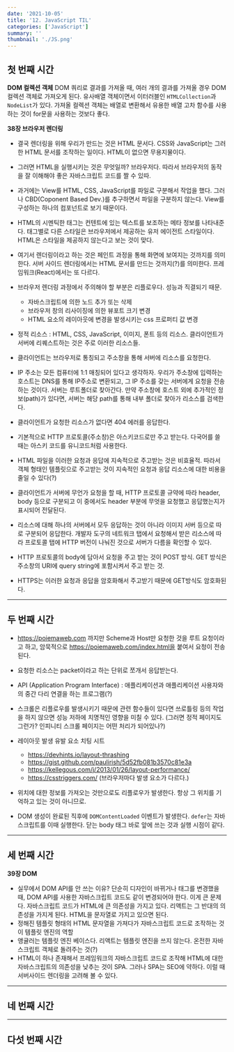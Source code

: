 ```yaml
---
date: '2021-10-05'
title: '12. JavaScript TIL'
categories: ['JavaScript']
summary: ''
thumbnail: './JS.png'
---
```


<!-- ![](./images/.PNG) -->

## 첫 번째 시간

**DOM 컬렉션 객체**
DOM 쿼리로 결과를 가져올 때, 여러 개의 결과를 가져올 경우 DOM 컬렉션 객체로 가져오게 된다. 유사배열 객체이면서 이터러블인 `HTMLCollection`과 `NodeList`가 있다. 가져올 컬렉션 객체는 배열로 변환해서 유용한 배열 고차 함수를 사용하는 것이 for문을 사용하는 것보다 좋다.

**38장 브라우저 렌더링**

- 결국 렌더링을 위해 우리가 만드는 것은 HTML 문서다. CSS와 JavaScript는 그러한 HTML 문서를 조작하는 일이다. HTML이 없으면 무용지물이다.
- 그러면 HTML을 실행시키는 것은 무엇일까? 브라우저다. 따라서 브라우저의 동작을 잘 이해해야 좋은 자바스크립트 코드를 짤 수 있따.

- 과거에는 View를 HTML, CSS, JavaScript를 파일로 구분해서 작업을 했다. 그러나 CBD(Coponent Based Dev.)를 추구하면서 파일을 구분하지 않는다. View를 구성하는 하나의 컴포넌트로 보기 때문이다.

- HTML의 시멘틱한 태그는 컨텐트에 있는 텍스트를 보조하는 메타 정보를 나타내준다. 태그별로 다른 스타일은 브라우저에서 제공하는 유저 에이전트 스타일이다. HTML은 스타일을 제공하지 않는다고 보는 것이 맞다.

- 여기서 렌더링이라고 하는 것은 페인트 과정을 통해 화면에 보여지는 것까지를 의미한다. 서버 사이드 렌더링에서는 HTML 문서를 만드는 것까지(?)를 의미한다. 프레임워크(React)에서는 또 다르다.

- 브라우저 렌더링 과정에서 주의해야 할 부분은 리플로우다. 성능과 직결되기 때문.

  - 자바스크립트에 의한 노드 추가 또는 삭제
  - 브라우저 창의 리사이징에 의한 뷰포트 크기 변경
  - HTML 요소의 레이아웃에 변경을 발생시키는 css 프로퍼티 값 변경

- 정적 리소스 : HTML, CSS, JavaScript, 이미지, 폰트 등의 리소스. 클라이언트가 서버에 리퀘스트하는 것은 주로 이러한 리소스들.
- 클라이언트는 브라우저로 통칭되고 주소창을 통해 서버에 리소스를 요청한다.
- IP 주소는 모든 컴퓨터에 1:1 매칭되어 있다고 생각하자. 우리가 주소창에 입력하는 호스트는 DNS를 통해 IP주소로 변환되고, 그 IP 주소를 갖는 서버에게 요청을 전송하는 것이다. 서버는 루트폴더로 찾아간다. 만약 주소창에 호스트 외에 추가적인 정보(path)가 있다면, 서버는 해당 path를 통해 내부 폴더로 찾아가 리소스를 검색한다.
- 클라이언트가 요청한 리소스가 없다면 404 에러를 응답한다.
- 기본적으로 HTTP 프로토콜(주소창)은 아스키코드로만 주고 받는다. 다국어를 쓸 때는 아스키 코드를 유니코드처럼 사용한다.

- HTML 파일을 이러한 요청과 응답에 지속적으로 주고받는 것은 비효율적. 따라서 객체 형태인 템플릿으로 주고받는 것이 지속적인 요청과 응답 리소스에 대한 비용을 줄일 수 있다(?)

- 클라이언트가 서버에 무언가 요청을 할 때, HTTP 프로토콜 규약에 따라 header, body 등으로 구분되고 이 중에서도 header 부분에 무엇을 요청했고 응답했는지가 표시되어 전달된다.

- 리소스에 대해 하나의 서버에서 모두 응답하는 것이 아니라 이미지 서버 등으로 따로 구분되어 응답한다. 개발자 도구의 네트워크 탭에서 요청해서 받은 리소스에 따라 프로토콜 탭에 HTTP 버전이 나눠진 것으로 서버가 다름을 확인할 수 있다.

- HTTP 프로토콜의 body에 담아서 요청을 주고 받는 것이 POST 방식. GET 방식은 주소창의 URI에 query string에 포함시켜서 주고 받는 것.
- HTTPS는 이러한 요청과 응답을 암호화해서 주고받기 때문에 GET방식도 암호화된다.

<hr>

## 두 번째 시간

- https://poiemaweb.com 까지만 Scheme과 Host만 요청한 것을 루트 요청이라고 하고, 암묵적으로 https://poiemaweb.com/index.html을 붙여서 요청이 전송된다.

- 요청한 리소스는 packet이라고 하는 단위로 쪼개서 응답받는다.

- API (Application Program Interface) : 애플리케이션과 애플리케이션 사용자와의 중간 다리 연결을 하는 프로그램(?)

- 스크롤은 리플로우를 발생시키기 때문에 관련 함수들이 있다면 쓰로틀링 등의 작업을 하지 않으면 성능 저하에 치명적인 영향을 미칠 수 있다. (그러면 정적 페이지도 그런가? 인피니티 스크롤 페이지는 어떤 처리가 되어있나?)

- 레이아웃 발생 유발 요소 치팅 시트

  - https://devhints.io/layout-thrashing
  - https://gist.github.com/paulirish/5d52fb081b3570c81e3a
  - https://kellegous.com/j/2013/01/26/layout-performance/
  - https://csstriggers.com/ (브라우저마다 발생 요소가 다르다.)

- 위치에 대한 정보를 가져오는 것만으로도 리플로우가 발생한다. 항상 그 위치를 기억하고 있는 것이 아니므로.
- DOM 생성이 완료된 직후에 `DOMContentLoaded` 이벤트가 발생한다. `defer`는 자바스크립트를 이때 실행한다. 닫는 body 태그 바로 앞에 쓰는 것과 실행 시점이 같다.

<hr>

## 세 번째 시간

**39장 DOM**

- 실무에서 DOM API를 안 쓰는 이유? 단순히 디자인이 바뀌거나 태그를 변경했을 때, DOM API를 사용한 자바스크립트 코드도 같이 변경되어야 한다. 이게 큰 문제다. 자바스크립트 코드가 HTML에 큰 의존성을 가지고 있다. 리액트는 그 반대의 의존성을 가지게 된다. HTML을 문자열로 가지고 있으면 된다.
- 정해진 템플릿 형태의 HTML 문자열을 가져다가 자바스크립트 코드로 조작하는 것이 템플릿 엔진의 역할
- 앵귤러는 템플릿 엔진 베이스다. 리액트는 템플릿 엔진을 쓰지 않는다. 온전한 자바스크립트 객체로 돌려주는 것(?)
- HTML이 하나 존재해서 프레임워크의 자바스크립트 코드로 조작해 HTML에 대한 자바스크립트의 의존성을 낮추는 것이 SPA. 그러나 SPA는 SEO에 약하다. 이럴 때 서버사이드 렌더링을 고려해 볼 수 있다.

<hr>

## 네 번째 시간

<hr>

## 다섯 번째 시간
